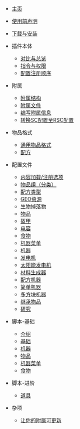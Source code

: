 * [主页](README.md)

* [使用前声明](declaration.md)

* [下载与安装](download-and-install.md)

* 插件本体
  * [对比与总览](plugin/comparison.md)
  * [指令与权限](plugin/commands-and-permissions.md)
  * [配置注册顺序](plugin/registration-order.md)

* 附属
  
  * [附属结构](addon/structure.md)
  * [附属文件](addon/file.md)
  * [编写附属信息](addon/learn-to-write-addons-information.md)
  * [转换SC配置至RSC配置](addon/sc-to-rsc.md)

* 物品格式
  
  * [通用物品格式](format/universal-item-format.md)
  * [配方](format/recipe.md)

* 配置文件
  
  * [内容加载/注册选项](file/context-options.md)
  * [物品组（分类）](file/groups.md)
  * [配方类型](file/recipe_type.md)
  * [GEO资源](file/geo.md)
  * [生物掉落物](file/mob_drops.md)
  * [物品](file/items.md)
  * [盔甲](file/armors.md)
  * [电容](file/capacitors.md)
  * [食物](file/foods.md)
  * [机器菜单](file/menu.md)
  * [机器](file/machine.md)
  * [发电机](file/generators.md)
  * [太阳能发电机](file/solar_generators.md)
  * [材料生成器](file/mat_generators.md)
  * [配方机器](file/recipe_machines.md)
  * [简单机器](file/simple_machines.md)
  * [多方块机器](file/multi-block-machine.md)
  * [继承物品](file/supers.md)
  * [研究](file/research.md)
- 脚本-基础
  - [介绍](scripts-basic/introduction.md)
  - [基础](scripts-basic/basic.md)
  - [机器](scripts-basic/machines.md)
  - [物品](scripts-basic/items.md)
  - [机器菜单](scripts-basic/machine_menus.md)
  - [食物](scripts-basic/foods.md)

- 脚本-进阶
  - [道具](scripts-advanced/item-consume.md)

- 杂项
  - [让你的附属可更新](other/updateable-addon.md)
